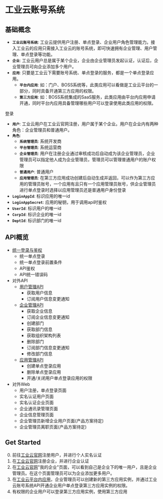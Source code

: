 # 工业云账号系统

## 基础概念

* **`工业云账号系统`**: 工业云提供用户注册、单点登录、企业用户角色管理能力。接入工业云的应用只需接入工业云的账号系统，即可快速拥有企业管理、用户管理、单点登录等功能。
* **`企业`**: 工业云用户总是属于某个企业，企业由企业管理员发起认证，认证后，企业管理员可向企业添加多个用户。
* **`应用`**: 只要是工业云下需要账号系统、单点登录的服务，都是一个单点登录应用。
    - **`平台内应用`**: 如：门户、BOSS系统等，此类应用可以看做是工业云平台的一部分，同时具备开通第三方应用的权限。
    - **`第三方应用`**: 如：BOSS系统集成的SaaS服务，此类应用由平台内应用申请开通，同时平台内应用具备管理哪些用户可以登录使用此类应用的权限。

登录

* **`用户`**: 工业云用户在工业云官网注册，用户属于某个企业。用户在企业内有两种角色：企业管理员和普通用户。
* **`角色`**:
    - **`系统管理员`**: 系统开发商
    - **`平台管理员`**: 系统运营商
    - **`企业管理员`**: 用户在注册企业通过审核成功后自动成为该企业管理员，企业管理员可以指定他人成为企业管理员，管理员可以管理普通用户的账户权限
    - **`普通用户`**: 普通用户
    - **`应用管理员`**: 在第三方应用成功创建后自动生成并返回，可以作为第三方应用的管理员账号，一个应用有且只有一个应用管理员账号，供企业管理员进行单点登录时选择以应用管理员还是普通用户身份登录
* **`LoginAppId`**: 标识应用的唯一id
* **`LoginAppSecret`**: 应用的秘钥，用于调用api时鉴权
* **`UserId`**: 标识用户的唯一id
* **`CorpId`**: 标识企业的唯一id
* **`DeptId`**: 标识部门的唯一id


## API概览

* [统一登录与鉴权](oauth.md)
    + 统一单点登录
    + 统一单点登录前置条件
    + API鉴权
    + API统一错误码
* 对外API
    + [用户管理API](user.md)
        + 获取用户信息
        + 订阅用户信息变更通知
    + [企业管理API](corp.md)
        + 获取企业信息
        + 订阅企业信息变更通知
        + 创建部门
        + 获取部门信息
        + 获取组织架构列表
        + 删除部门
        + 订阅部门信息变更通知
        + 修改部门信息
    + [应用管理API](app.md)
        + 创建单点登录应用
        + 删除单点登录应用
        + 开通/关闭用户单点登录应用的权限
* 对外Web
    + 用户注册，单点登录页面
    + 实名认证用户页面
    + 实名认证企业页面
    + 企业通讯录管理页面
    + 企业信息管理页面
    + 企业管理员新增企业用户页面(产品方案待定)
    + 企业管理员离职页面(产品方案待定)

## Get Started

0. 前往[工业云官网](http://industry_account.qcloud.com)注册用户，并进行个人实名认证
1. 在[工业云官网](http://industry_account.qcloud.com)注册企业，并进行企业认证
1. 在[工业云官网](http://industry_account.qcloud.com)"我的企业"页面，可以看到自己是企业下的唯一用户，且是企业管理员。在这个页面管理员可以为企业添加更多用户。
2. 在[工业云平台内应用](http://industry_account.qcloud.com)，企业管理员可以创建新的第三方应用实例，并通过工业云账号系统API开通企业用户单点登录第三方应用实例的权限。
3. 有权限的企业用户可以登录第三方应用实例，使用第三方应用
